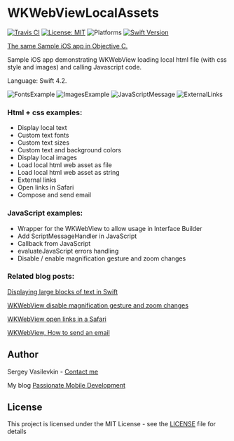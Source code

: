 # WKWebViewLocalAssets

[![Travis CI](https://travis-ci.org/vasilevkin/WKWebViewLocalAssets.svg?branch=master)](https://travis-ci.org/vasilevkin/WKWebViewLocalAssets)
[![License: MIT](https://img.shields.io/badge/License-MIT-yellow.svg)](https://opensource.org/licenses/MIT)
![Platforms](https://img.shields.io/badge/platform-iOS-lightgrey.svg)
[![Swift Version](https://img.shields.io/badge/Swift-4.2-orange.svg?style=flat)](https://developer.apple.com/swift/)


[The same Sample iOS app in Objective C.](https://github.com/vasilevkin/WKWebViewLocalAssetsObjC)


Sample iOS app demonstrating WKWebView loading local html file (with css style and images) and calling Javascript code.

Language: Swift 4.2.

![FontsExample](Images/FontsExample.png)
![ImagesExample](Images/ImagesExample.png)
![JavaScriptMessage](Images/JavaScriptMessage.png)
![ExternalLinks](Images/ExternalLinks.png)

### Html + css examples:

* Display local text
* Custom text fonts
* Custom text sizes
* Custom text and background colors
* Display local images
* Load local html web asset as file
* Load local html web asset as string
* External links
* Open links in Safari
* Compose and send email

### JavaScript examples:

* Wrapper for the WKWebView to allow usage in Interface Builder
* Add ScriptMessageHandler in JavaScript
* Callback from JavaScript
* evaluateJavaScript errors handling
* Disable / enable magnification gesture and zoom changes

### Related blog posts:
[Displaying large blocks of text in Swift](https://svasilevkin.wordpress.com/2019/03/03/displaying-large-blocks-of-text-in-swift/)

[WKWebView disable magnification gesture and zoom changes](https://svasilevkin.wordpress.com/2019/03/03/wkwebview-disable-magnification-gesture-and-zoom-changes/)

[WKWebView open links in a Safari](https://svasilevkin.wordpress.com/2019/03/08/wkwebview-open-links-in-a-safari/)

[WKWebView, How to send an email](https://svasilevkin.wordpress.com/2019/03/08/wkwebview-how-to-send-an-email/)


## Author

Sergey Vasilevkin - [Contact me](https://svasilevkin.wordpress.com/contact-me/)

My blog
[Passionate Mobile Development](https://svasilevkin.wordpress.com/blog/)

## License

This project is licensed under the MIT License - see the [LICENSE](LICENSE) file for details